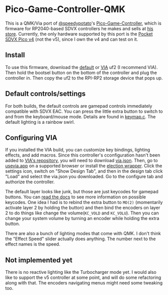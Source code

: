 # Pico-Game-Controller-QMK

This is a QMK/Via port of [@speedypotato](https://github.com/speedypotato)'s [Pico-Game-Controller](https://github.com/speedypotato/Pico-Game-Controller), which is firmware for RP2040-based SDVX controllers he makes and sells at [his store](https://www.speedylabs.us/). Currently, the only hardware supported by this port is the [Pocket SDVX Pico v4](https://github.com/speedypotato/Pocket-SDVX-Pico-v4) (not the v5), since I own the v4 and can test on it.

## Install

To use this firmware, download the [default](build/pocket_sdvx_pico_default.uf2) or [VIA](build/pocket_sdvx_pico_via.uf2) uf2 (I recommend VIA). Then hold the bootsel button on the bottom of the controller and plug the controller in. Then copy the uf2 to the RPI-RP2 storage device that pops up.

## Default controls/settings

For both builds, the default controls are gamepad controls immediately compatible with SDVX EAC. You can press the little extra button to switch to and from the keyboard/mouse mode. Details are found in [keymap.c](pocket_sdvx_pico/keymaps/default/keymap.c). The default lighting is a rainbow swirl.
## Configuring VIA

If you installed the VIA build, you can customize key bindings, lighting effects, and add macros. Since this controller's cconfiguration hasn't been added to [VIA's repository](https://github.com/the-via/keyboards), you will need to download [via.json](via/via.json). Then, go to [usevia.app](https://usevia.app/) on a supported browser or install the [election wrapper](https://github.com/the-via/releases/releases). Click the settings icon, switch on "Show Design Tab", and then in the design tab click "Load" and select the via.json you downloaded. Go to the configure tab and authorize the controller.

The default layer looks like junk, but those are just keycodes for gamepad buttons. You can [read the docs](https://docs.qmk.fm/#/keycodes) to see more information on possible keycodes. One idea I had is to rebind the extra button to `MO(2)` (momentarily activate layer 2 by holding the button) and then bind the encoders on layer 2 to do things like change the volume(`KC_VOLD` and `KC_VOLU`). Then you can change your system volume by turning an encoder while holding the extra button.

There are also a bunch of lighting modes that come with QMK. I don't think the "Effect Speed" slider actually does anything. The number next to the effect names is the speed.

## Not implemented yet

There is no reactive lighting like the Turbocharger mode yet. I would also like to support the v5 controller at some point, and will do some refactoring along with that. The encoders navigating menus might need some tweaking too.
